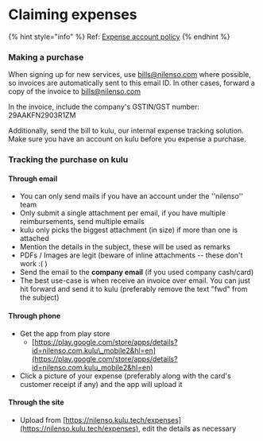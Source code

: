 # Claiming expenses

{% hint style="info" %}
Ref: [Expense account policy](https://app.gitbook.com/@nilenso/s/playbook/policy/expense-account)
{% endhint %}

### Making a purchase <a id="making-a-purchase"></a>

When signing up for new services, use bills@nilenso.com where possible, so invoices are automatically sent to this email ID. In other cases, forward a copy of the invoice to bills@nilenso.com

In the invoice, include the company's GSTIN/GST number: 29AAKFN2903R1ZM

Additionally, send the bill to kulu, our internal expense tracking solution. Make sure you have an account on kulu before you expense a purchase.

### Tracking the purchase on kulu <a id="tracking-the-purchase-on-kulu"></a>

#### Through email <a id="through-email"></a>

* You can only send mails if you have an account under the ''nilenso'' team
* Only submit a single attachment per email, if you have multiple reimbursements, send multiple emails
* kulu only picks the biggest attachment \(in size\) if more than one is attached
* Mention the details in the subject, these will be used as remarks
* PDFs / Images are legit \(beware of inline attachments -- these don't work :\( \)
* Send the email to the **company email** \(if you used company cash/card\)
* The best use-case is when receive an invoice over email. You can just hit forward and send it to kulu \(preferably remove the text "fwd" from the subject\)

#### Through phone <a id="through-phone"></a>

* Get the app from play store 
  * [https://play.google.com/store/apps/details?id=nilenso.com.kulu\_mobile2&hl=en](https://play.google.com/store/apps/details?id=nilenso.com.kulu_mobile2&hl=en)
* Click a picture of your expense \(preferably along with the card's customer receipt if any\) and the app will upload it

#### Through the site <a id="through-the-site"></a>

* Upload from [https://nilenso.kulu.tech/expenses](https://nilenso.kulu.tech/expenses), edit the details as necessary

